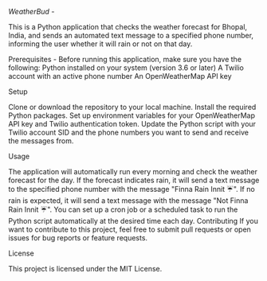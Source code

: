 *WeatherBud* -

This is a Python application that checks the weather forecast for Bhopal, India, and sends an automated text message to a specified phone number, informing the user whether it will rain or not on that day.

Prerequisites - Before running this application, make sure you have the following:
Python installed on your system (version 3.6 or later)
A Twilio account with an active phone number
An OpenWeatherMap API key

Setup

Clone or download the repository to your local machine.
Install the required Python packages.
Set up environment variables for your OpenWeatherMap API key and Twilio authentication token.
Update the Python script with your Twilio account SID and the phone numbers you want to send and receive the messages from.

Usage

The application will automatically run every morning and check the weather forecast for the day. If the forecast indicates rain, it will send a text message to the specified phone number with the message "Finna Rain Innit ☔️". If no rain is expected, it will send a text message with the message "Not Finna Rain Innit ☔️".
You can set up a cron job or a scheduled task to run the Python script automatically at the desired time each day.
Contributing
If you want to contribute to this project, feel free to submit pull requests or open issues for bug reports or feature requests.

License

This project is licensed under the MIT License.
